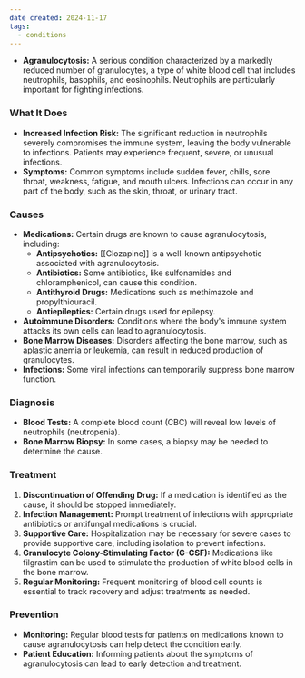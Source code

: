 ```yaml
---
date created: 2024-11-17
tags:
  - conditions
---
```

- **Agranulocytosis:** A serious condition characterized by a markedly reduced number of granulocytes, a type of white blood cell that includes neutrophils, basophils, and eosinophils. Neutrophils are particularly important for fighting infections.
### What It Does
- **Increased Infection Risk:** The significant reduction in neutrophils severely compromises the immune system, leaving the body vulnerable to infections. Patients may experience frequent, severe, or unusual infections.
- **Symptoms:** Common symptoms include sudden fever, chills, sore throat, weakness, fatigue, and mouth ulcers. Infections can occur in any part of the body, such as the skin, throat, or urinary tract.
### Causes
- **Medications:** Certain drugs are known to cause agranulocytosis, including:
    - **Antipsychotics:** [[Clozapine]] is a well-known antipsychotic associated with agranulocytosis.
    - **Antibiotics:** Some antibiotics, like sulfonamides and chloramphenicol, can cause this condition.
    - **Antithyroid Drugs:** Medications such as methimazole and propylthiouracil.
    - **Antiepileptics:** Certain drugs used for epilepsy.
- **Autoimmune Disorders:** Conditions where the body's immune system attacks its own cells can lead to agranulocytosis.
- **Bone Marrow Diseases:** Disorders affecting the bone marrow, such as aplastic anemia or leukemia, can result in reduced production of granulocytes.
- **Infections:** Some viral infections can temporarily suppress bone marrow function.
### Diagnosis
- **Blood Tests:** A complete blood count (CBC) will reveal low levels of neutrophils (neutropenia).
- **Bone Marrow Biopsy:** In some cases, a biopsy may be needed to determine the cause.
### Treatment
1. **Discontinuation of Offending Drug:** If a medication is identified as the cause, it should be stopped immediately.
2. **Infection Management:** Prompt treatment of infections with appropriate antibiotics or antifungal medications is crucial.
3. **Supportive Care:** Hospitalization may be necessary for severe cases to provide supportive care, including isolation to prevent infections.
4. **Granulocyte Colony-Stimulating Factor (G-CSF):** Medications like filgrastim can be used to stimulate the production of white blood cells in the bone marrow.
5. **Regular Monitoring:** Frequent monitoring of blood cell counts is essential to track recovery and adjust treatments as needed.

### Prevention
- **Monitoring:** Regular blood tests for patients on medications known to cause agranulocytosis can help detect the condition early.
- **Patient Education:** Informing patients about the symptoms of agranulocytosis can lead to early detection and treatment.
